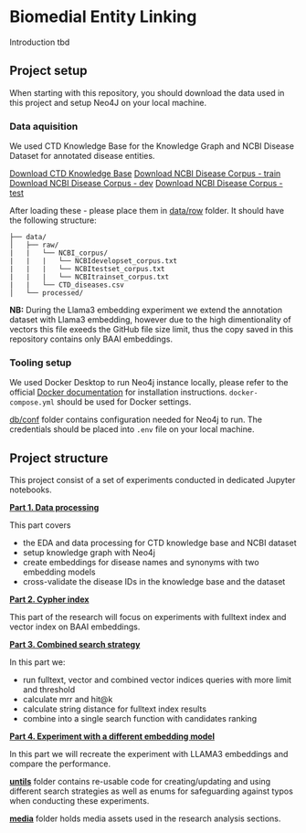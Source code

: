 # Biomedial Entity Linking

Introduction tbd

## Project setup

When starting with this repository, you should download the data used in this project and setup Neo4J on your local machine.

### Data aquisition

We used CTD Knowledge Base for the Knowledge Graph and NCBI Disease Dataset for annotated disease entities.

[Download CTD Knowledge Base](https://ctdbase.org/reports/CTD_diseases.csv.gz)
[Download NCBI Disease Corpus - train](https://www.ncbi.nlm.nih.gov/CBBresearch/Dogan/DISEASE/NCBItrainset_corpus.zip)
[Download NCBI Disease Corpus - dev](https://www.ncbi.nlm.nih.gov/CBBresearch/Dogan/DISEASE/NCBIdevelopset_corpus.zip)
[Download NCBI Disease Corpus - test](https://www.ncbi.nlm.nih.gov/CBBresearch/Dogan/DISEASE/NCBItestset_corpus.zip)

After loading these - please place them in [data/row](data/raw) folder. It should have the following structure:

```
├── data/
│   ├── raw/
|   |   └── NCBI_corpus/
|   |   |   └── NCBIdevelopset_corpus.txt
|   |   |   └── NCBItestset_corpus.txt
|   |   |   └── NCBItrainset_corpus.txt
|   |   └── CTD_diseases.csv
│   └── processed/
```

**NB:** During the Llama3 embedding experiment we extend the annotation dataset with Llama3 embedding, however due to the high dimentionality of vectors this file exeeds the GitHub file size limit, thus the copy saved in this repository contains only BAAI embeddings.

### Tooling setup

We used Docker Desktop to run Neo4j instance locally, please refer to the official [Docker documentation](https://www.docker.com/products/docker-desktop/) for installation instructions. `docker-compose.yml` should be used for Docker settings.

[db/conf](db/conf) folder contains configuration needed for Neo4j to run. The credentials should be placed into `.env` file on your local machine.

## Project structure

This project consist of a set of experiments conducted in dedicated Jupyter notebooks.

**[Part 1. Data processing](notebooks/data_processing.ipynb)**

This part covers
- the EDA and data processing for CTD knowledge base and NCBI dataset
- setup knowledge graph with Neo4j
- create embeddings for disease names and synonyms with two embedding models
- cross-validate the disease IDs in the knowledge base and the dataset

**[Part 2. Cypher index](notebooks/cypher_index.ipynb)**

This part of the research will focus on experiments with fulltext index and vector index on BAAI embeddings.

**[Part 3. Combined search strategy](notebooks/candidates_ranking.ipynb)**

In this part we:
- run fulltext, vector and combined vector indices queries with more limit and threshold
- calculate mrr and hit@k
- calculate string distance for fulltext index results
- combine into a single search function with candidates ranking
  
**[Part 4. Experiment with a different embedding model](notebooks/embedding_model_experiments.ipynb)**

In this part we will recreate the experiment with LLAMA3 embeddings and compare the performance.

**[untils](notebooks/utils)** folder contains re-usable code for creating/updating and using different search strategies as well as enums for safeguarding against typos when conducting these experiments.

**[media](notebooks/media)** folder holds media assets used in the research analysis sections.

